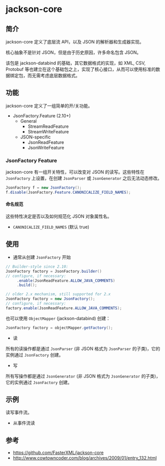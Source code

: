 # jackson-core

## 简介

jackson-core 定义了底层流 API，以及 JSON 的解析器和生成器实现。

核心抽象不是针对 JSON，但是由于历史原因，许多命名包含 JSON。

该包是 jackson-databind 的基础，其它数据格式的实现，如 XML, CSV, Protobuf 等也建立在这个基础包之上，实现了核心接口，从而可以使用标准的数据绑定包，而无需考虑底层数据格式。

## 功能

jackson-core 定义了一组简单的开/关功能。

- JsonFactory.Feature (2.10+)
  - General
    - StreamReadFeature
    - StreamWriteFeature
  - JSON-specific
    - JsonReadFeature
    - JsonWriteFeature

### JsonFactory Feature

jackson-core 有一组开关特性，可以改变对 JSON 的读写。这些特性在 `JsonFactory` 上设置，在创建 `JsonParser` 或 `JsonGenerator` 之后无法动态修改。

```java
JsonFactory f = new JsonFactory();
f.disable(JsonFactory.Feature.CANONICALIZE_FIELD_NAMES);
```

#### 命名规范

这些特性决定是否以及如何规范化 JSON 对象属性名。

- `CANONICALIZE_FIELD_NAMES` (默认 true)



## 使用

- 通常从创建 `JsonFactory` 开始

```java
// Builder-style since 2.10:
JsonFactory factory = JsonFactory.builder()
// configure, if necessary:
     .enable(JsonReadFeature.ALLOW_JAVA_COMMENTS)
     .build();

// older 2.x mechanism, still supported for 2.x
JsonFactory factory = new JsonFactory();
// configure, if necessary:
factory.enable(JsonReadFeature.ALLOW_JAVA_COMMENTS);
```

也可以使用 `ObjectMapper` (jackson-databind) 创建：

```java
JsonFactory factory = objectMapper.getFactory();
```

- 读

所有的读操作都是通过 `JsonParser` (非 JSON 格式为 `JsonParser` 的子类)，它的实例通过 `JsonFactory` 创建。

- 写

所有写操作都是通过 `JsonGenerator` (非 JSON 格式为 `JsonGenerator` 的子类)，它的实例通过 `JsonFactory` 创建。

## 示例

读写事件流。

- 从事件流读




## 参考

- https://github.com/FasterXML/jackson-core
- http://www.cowtowncoder.com/blog/archives/2009/01/entry_132.html